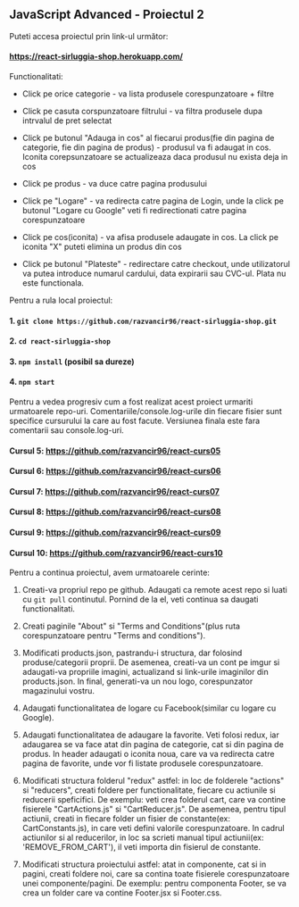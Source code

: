 ## JavaScript Advanced - Proiectul 2


Puteti accesa proiectul prin link-ul următor:

#### https://react-sirluggia-shop.herokuapp.com/


Functionalitati:

* Click pe orice categorie - va lista produsele corespunzatoare + filtre

* Click pe casuta corspunzatoare filtrului - va filtra produsele dupa intrvalul de pret selectat

* Click pe butonul "Adauga in cos" al fiecarui produs(fie din pagina de categorie, fie din pagina de produs) - produsul va fi adaugat in cos. Iconita corepsunzatoare se actualizeaza daca produsul nu exista deja in cos

* Click pe produs - va duce catre pagina produsului

* Click pe "Logare" - va redirecta catre pagina de Login, unde la click pe butonul "Logare cu Google" veti fi redirectionati catre pagina corespunzatoare

* Click pe cos(iconita) - va afisa produsele adaugate in cos. La click pe iconita "X" puteti elimina un produs din cos

* Click pe butonul "Plateste" - redirectare catre checkout, unde utilizatorul va putea introduce numarul cardului, data expirarii sau CVC-ul. Plata nu este functionala. 


Pentru a rula local proiectul:

#### 1. `git clone https://github.com/razvancir96/react-sirluggia-shop.git`

#### 2. `cd react-sirluggia-shop`

#### 3. `npm install` (posibil sa dureze)

#### 4. `npm start`


Pentru a vedea progresiv cum a fost realizat acest proiect urmariti urmatoarele repo-uri. Comentariile/console.log-urile din fiecare fisier sunt specifice cursurului la care au fost facute. Versiunea finala este fara comentarii sau console.log-uri.

#### Cursul 5: https://github.com/razvancir96/react-curs05

#### Cursul 6: https://github.com/razvancir96/react-curs06

#### Cursul 7: https://github.com/razvancir96/react-curs07

#### Cursul 8: https://github.com/razvancir96/react-curs08

#### Cursul 9: https://github.com/razvancir96/react-curs09

#### Cursul 10: https://github.com/razvancir96/react-curs10


Pentru a continua proiectul, avem urmatoarele cerinte:

1. Creati-va propriul repo pe github. Adaugati ca remote acest repo si luati cu `git pull` continutul. Pornind de la el, veti continua sa daugati functionalitati.

2. Creati paginile "About" si "Terms and Conditions"(plus ruta corespunzatoare pentru "Terms and conditions").

3. Modificati products.json, pastrandu-i structura, dar folosind produse/categorii proprii. De asemenea, creati-va un cont pe imgur si adaugati-va propriile imagini, actualizand si link-urile imaginilor din products.json. In final, generati-va un nou logo, corespunzator magazinului vostru.

4. Adaugati functionalitatea de logare cu Facebook(similar cu logare cu Google).

5. Adaugati functionalitatea de adaugare la favorite. Veti folosi redux, iar adaugarea se va face atat din pagina de categorie, cat si din pagina de produs. In header adaugati o iconita noua, care va va redirecta catre pagina de favorite, unde vor fi listate produsele corespunzatoare.

6. Modificati structura folderul "redux" astfel: in loc de folderele "actions" si "reducers", creati foldere per functionalitate, fiecare cu actiunile si reducerii speficifici. De exemplu: veti crea folderul cart, care va contine fisierele "CartActions.js" si "CartReducer.js".
De asemenea, pentru tipul actiunii, creati in fiecare folder un fisier de constante(ex: CartConstants.js), in care veti defini valorile corespunzatoare. In cadrul actiunilor si al reducerilor, in loc sa scrieti manual tipul actiunii(ex: 'REMOVE_FROM_CART'), il veti importa din fisierul de constante.

7. Modificati structura proiectului astfel: atat in componente, cat si in pagini, creati foldere noi, care sa contina toate fisierele corespunzatoare unei componente/pagini. De exemplu: pentru componenta Footer, se va crea un folder care va contine Footer.jsx si Footer.css.


